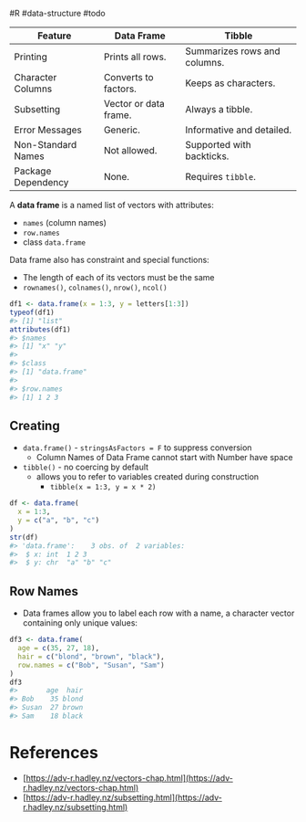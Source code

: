 #R #data-structure #todo 

| Feature            | Data Frame            | Tibble                       |
| ------------------ | --------------------- | ---------------------------- |
| Printing           | Prints all rows.      | Summarizes rows and columns. |
| Character Columns  | Converts to factors.  | Keeps as characters.         |
| Subsetting         | Vector or data frame. | Always a tibble.             |
| Error Messages     | Generic.              | Informative and detailed.    |
| Non-Standard Names | Not allowed.          | Supported with backticks.    |
| Package Dependency | None.                 | Requires `tibble`.           |

A **data frame** is a named list of vectors with attributes:

- `names` (column names)
- `row.names`
- class `data.frame`

Data frame also has constraint and special functions:

- The length of each of its vectors must be the same
- `rownames()`, `colnames()`, `nrow()`, `ncol()`

```r
df1 <- data.frame(x = 1:3, y = letters[1:3])
typeof(df1)
#> [1] "list"
attributes(df1)
#> $names
#> [1] "x" "y"
#> 
#> $class
#> [1] "data.frame"
#> 
#> $row.names
#> [1] 1 2 3
```

## Creating

- `data.frame()` - `stringsAsFactors = F` to suppress conversion
    - Column Names of Data Frame cannot start with Number have space
- `tibble()` - no coercing by default
    - allows you to refer to variables created during construction
        - `tibble(x = 1:3, y = x * 2)`

```r
df <- data.frame(
  x = 1:3, 
  y = c("a", "b", "c")
)
str(df)
#> 'data.frame':    3 obs. of  2 variables:
#>  $ x: int  1 2 3
#>  $ y: chr  "a" "b" "c"
```


## Row Names

- Data frames allow you to label each row with a name, a character vector containing only unique values:

```r
df3 <- data.frame(
  age = c(35, 27, 18),
  hair = c("blond", "brown", "black"),
  row.names = c("Bob", "Susan", "Sam")
)
df3
#>       age  hair
#> Bob    35 blond
#> Susan  27 brown
#> Sam    18 black
```

# References

- [https://adv-r.hadley.nz/vectors-chap.html](https://adv-r.hadley.nz/vectors-chap.html)
- [https://adv-r.hadley.nz/subsetting.html](https://adv-r.hadley.nz/subsetting.html)